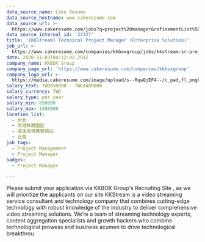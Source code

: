 ```yaml
---
data_source_name: Cake Resume
data_source_hostname: www.cakeresume.com
data_source_url: >-
  https://www.cakeresume.com/jobs?q=project%20manager&refinementList%5Blang_name%5D%5B0%5D=English&refinementList%5Bsalary_type%5D=per_year&range%5Bsalary_range%5D%5Bmin%5D=1000000&page=2
data_source_internal_id: '24327'
title: '[KKStream] Technical Project Manager (Enterprise Solution)'
job_url: >-
  https://www.cakeresume.com/companies/kkboxgroup/jobs/kkstream-sr-project-manager-music-streaming
date: 2020-11-03T04:12:02.291Z
company_name: KKBOX Group
company_page_url: 'https://www.cakeresume.com/companies/kkboxgroup'
company_logo_url: >-
  https://media.cakeresume.com/image/upload/s--RqaQjEF4--/c_pad,fl_png8,h_200,w_200/v1604375754/f9qlpok430hwd4k1zx95.png
salary_text: TWD850000 - TWD1400000
salary_currency: TWD
salary_type: per_year
salary_min: 850000
salary_max: 1400000
location_list:
  - 台北
  - 南港軟體園區
  - 捷運南港展覽館站
  - 台灣
job_tags:
  - Project Management
  - Project Manager
badges:
  - Project Manager

---
```


Please submit your application via KKBOX Group's Recruiting Site , as we will prioritize the applicants on our site KKStream is a video streaming service consultant and technology company that combines cutting-edge technology with robust knowledge of the industry to deliver comprehensive video streaming solutions. We’re a team of streaming technology experts, content aggregation specialists and growth hackers who combine technological prowess and business acumen to drive technological breakthrou